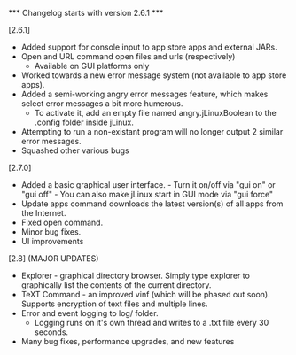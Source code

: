 *** Changelog starts with version 2.6.1 ***

[2.6.1] 
- Added support for console input to app store apps and external JARs.
- Open and URL command open files and urls (respectively)
    - Available on GUI platforms only
- Worked towards a new error message system (not available to app store apps).
- Added a semi-working angry error messages feature, which makes select error messages a bit more humerous.
    - To activate it, add an empty file named angry.jLinuxBoolean to the .config folder inside jLinux.
- Attempting to run a non-existant program will no longer output 2 similar error messages.
- Squashed other various bugs

[2.7.0]
- Added a basic graphical user interface.
        - Turn it on/off via "gui on" or "gui off"
        - You can also make jLinux start in GUI mode via "gui force"
- Update apps command downloads the latest version(s) of all apps from the Internet.
- Fixed open command.
- Minor bug fixes.
- UI improvements

[2.8] (MAJOR UPDATES)
- Explorer - graphical directory browser. Simply type explorer to graphically list the contents of the current directory.
- TeXT Command - an improved vinf (which will be phased out soon). Supports encryption of text files and multiple lines.
- Error and event logging to log/ folder.
    - Logging runs on it's own thread and writes to a .txt file every 30 seconds.
- Many bug fixes, performance upgrades, and new features
